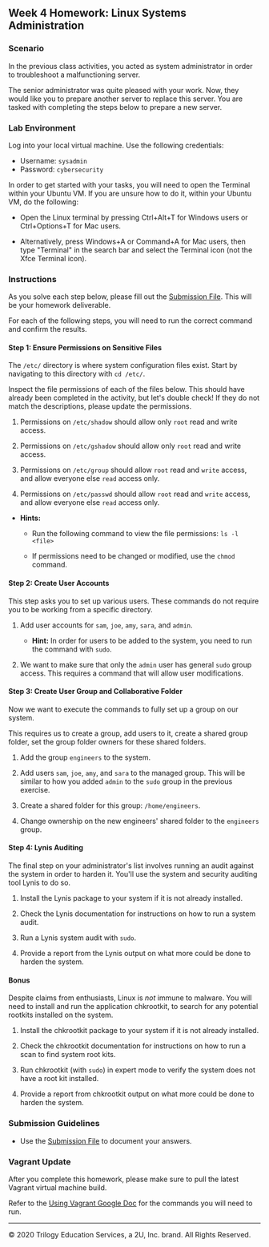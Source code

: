 ## Week 4 Homework: Linux Systems Administration

### Scenario 
In the previous class activities, you acted as system administrator in order to troubleshoot a malfunctioning server.

The senior administrator was quite pleased with your work. Now, they would like you to prepare another server to replace this server. You are tasked with completing the steps below to prepare a new server.

### Lab Environment
Log into your local virtual machine. Use the following credentials:

- Username: `sysadmin`
- Password: `cybersecurity`

In order to get started with your tasks, you will need to open the Terminal within your Ubuntu VM. If you are unsure how to do it, within your Ubuntu VM, do the following:

- Open the Linux terminal by pressing Ctrl+Alt+T for Windows users or Ctrl+Options+T for Mac users.

- Alternatively, press Windows+A or Command+A for Mac users, then type "Terminal" in the search bar and select the Terminal icon (not the Xfce Terminal icon).

### Instructions

As you solve each step below, please fill out the [Submission File](SubmissionFile.md). This will be your homework deliverable.

For each of the following steps, you will need to run the correct command and confirm the results.

#### Step 1: Ensure Permissions on Sensitive Files

The `/etc/` directory is where system configuration files exist. Start by navigating to this directory with `cd /etc/`.

Inspect the file permissions of each of the files below.  This should have already been completed in the activity, but let's double check!
If they do not match the descriptions, please update the permissions.

  1. Permissions on `/etc/shadow` should allow only `root` read and write access.

  2. Permissions on `/etc/gshadow` should allow only `root` read and write access.

  3. Permissions on `/etc/group` should allow `root` read and `write` access, and allow everyone else `read` access only.

  4. Permissions on `/etc/passwd` should allow `root` read and `write` access, and allow everyone else `read` access only.

 - **Hints:** 
 
    - Run the following command to view the file permissions: `ls -l <file>`

    - If permissions need to be changed or modified, use the `chmod` command.


#### Step 2: Create User Accounts

This step asks you to set up various users. These commands do not require you to be working from a specific directory.

1. Add user accounts for `sam`, `joe`, `amy`, `sara`, and `admin`.

    -  **Hint:** In order for users to be added to the system, you need to run the command with `sudo`.

2. We want to make sure that only the `admin` user has general `sudo` group access. This requires a command that will allow user modifications.

#### Step 3: Create User Group and Collaborative Folder

Now we want to execute the commands to fully set up a group on our system.

This requires us to create a group, add users to it, create a shared group folder, set the group folder owners for these shared folders.

1. Add the group `engineers` to the system.

2. Add users `sam`, `joe`, `amy`, and `sara` to the managed group. This will be similar to how you added `admin` to the `sudo` group in the previous exercise.

3. Create a shared folder for this group: `/home/engineers`.

4. Change ownership on the new engineers' shared folder to the `engineers` group.


#### Step 4: Lynis Auditing

The final step on your administrator's list involves running an audit against the system in order to harden it. You'll use the system and security auditing tool Lynis to do so.

1. Install the Lynis package to your system if it is not already installed.

2. Check the Lynis documentation for instructions on how to run a system audit.

3. Run a Lynis system audit with `sudo`.

4. Provide a report from the Lynis output on what more could be done to harden the system.


#### Bonus 

Despite claims from enthusiasts, Linux is _not_ immune to malware. You will need to install and run the application chkrootkit, to search for any potential rootkits installed on the system.

1. Install the chkrootkit package to your system if it is not already installed.

2. Check the chkrootkit documentation for instructions on how to run a scan to find system root kits.

3. Run chkrootkit (with `sudo`) in expert mode to verify the system does not have a root kit installed.

4. Provide a report from chkrootkit output on what more could be done to harden the system.


### Submission Guidelines 
- Use the [Submission File](SubmissionFile.md) to document your answers. 


### Vagrant Update

After you complete this homework, please make sure to pull the latest Vagrant virtual machine build. 

Refer to the [Using Vagrant Google Doc](https://docs.google.com/document/d/1h-zcoKt6c4AnZBENHLPWsXJ1djs1c96-9zkf7Jsb_GQ/) for the commands you will need to run. 

---
© 2020 Trilogy Education Services, a 2U, Inc. brand. All Rights Reserved.

